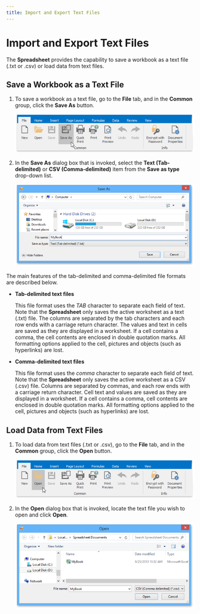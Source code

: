 ```yaml
---
title: Import and Export Text Files
---
```

# Import and Export Text Files
The **Spreadsheet** provides the capability to save a workbook as a text file (.txt or .csv) or load data from text files.

## Save a Workbook as a Text File
1. To save a workbook as a text file, go to the **File** tab, and in the **Common** group, click the **Save As** button.
	
	![SaveAsDialog.png](../../../images/img21120.png)
2. In the **Save As** dialog box that is invoked, select the **Text (Tab-delimited)** or **CSV (Comma-delimited)** item from the **Save as type** drop-down list.
	
	![SaveAsTxt.png](../../../images/img21282.png)

The main features of the tab-delimited and comma-delimited file formats are described below.
* **Tab-delimited text files**
	
	This file format uses the _TAB_ character to separate each field of text. Note that the **Spreadsheet** only saves the active worksheet as a text (.txt) file. The columns are separated by the tab characters and each row ends with a carriage return character. The values and text in cells are saved as they are displayed in a worksheet. If a cell contains a comma, the cell contents are enclosed in double quotation marks. All formatting options applied to the cell, pictures and objects (such as hyperlinks) are lost.
* **Comma-delimited text files**
	
	This file format uses the _comma_ character to separate each field of text. Note that the **Spreadsheet** only saves the active worksheet as a CSV (.csv) file. Columns are separated by commas, and each row ends with a carriage return character. Cell text and values are saved as they are displayed in a worksheet. If a cell contains a comma, cell contents are enclosed in double quotation marks. All formatting options applied to the cell, pictures and objects (such as hyperlinks) are lost.

## Load Data from Text Files
1. To load data from text files (.txt or .csv), go to the **File** tab, and in the **Common** group, click the **Open** button.
	
	![LoadWorkbook.png](../../../images/img21118.png)
2. In the **Open** dialog box that is invoked, locate the text file you wish to open and click **Open**.
	
	![LoadAsCsv.png](../../../images/img21283.png)